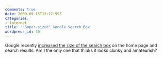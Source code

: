 ```yaml
---
comments: true
date: 2009-09-15T13:17:59Z
categories:
- Internet
title: '"Super-sized" Google Search Box'
wordpress_id: 30
---
```


Google recently [increased the size of the search box](http://googleblog.blogspot.com/2009/09/now-s-u-p-e-r-sized.html) on the home page and search results. Am I the only one that thinks it looks clunky and amateurish?
